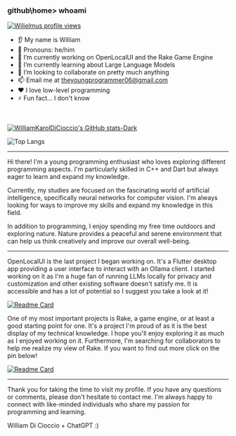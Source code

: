 ### github\home> whoami

[![Wilielmus profile views](https://u8views.com/api/v1/github/profiles/88447902/views/day-week-month-total-count.svg)](https://u8views.com/github/WilliamKarolDiCioccio)

* 👂 My name is William
* 👩 Pronouns: he/him
* 🔭 I’m currently working on OpenLocalUI and the Rake Game Engine
* 🌱 I’m currently learning about Large Language Models
* 🤝 I’m looking to collaborate on pretty much anything
* 📫 Email me at [theyoungprogrammer06@gmail.com](mailto:theyoungprogrammer06@gmail.com)
* ❤️ I love low-level programming
* ⚡ Fun fact... I don't know

<br>

[![WilliamKarolDiCioccio's GitHub stats-Dark](https://github-readme-stats.vercel.app/api?username=WilliamKarolDiCioccio&show_icons=true&theme=dark)](https://github.com/WilliamKarolDiCioccio)

![Top Langs](https://github-readme-stats.vercel.app/api/top-langs/?username=WilliamKarolDiCioccio&layout=compact&theme=dark)

---

Hi there! I'm a young programming enthusiast who loves exploring different programming aspects. I'm particularly skilled in C++ and Dart but always eager to learn and expand my knowledge.

Currently, my studies are focused on the fascinating world of artificial intelligence, specifically neural networks for computer vision. I'm always looking for ways to improve my skills and expand my knowledge in this field.

In addition to programming, I enjoy spending my free time outdoors and exploring nature. Nature provides a peaceful and serene environment that can help us think creatively and improve our overall well-being.

---

OpenLocalUI is the last project I began working on. It's a Flutter desktop app providing a user interface to interact with an Ollama client. I started working on it as I'm a huge fan of running LLMs locally for privacy and customization and other existing software doesn't satisfy me. It is accessible and has a lot of potential so I suggest you take a look at it!

[![Readme Card](https://github-readme-stats.vercel.app/api/pin/?username=WilliamKarolDiCioccio&repo=open_local_ui&theme=dark)](https://github.com/WilliamKarolDiCioccio/open_local_ui)

One of my most important projects is Rake, a game engine, or at least a good starting point for one. It's a project I'm proud of as it is the best display of my technical knowledge. I hope you'll enjoy exploring it as much as I enjoyed working on it. Furthermore, I'm searching for collaborators to help me realize my view of Rake. If you want to find out more click on the pin below!

[![Readme Card](https://github-readme-stats.vercel.app/api/pin/?username=WilliamKarolDiCioccio&repo=Rake&theme=dark)](https://github.com/WilliamKarolDiCioccio/Rake)

---


Thank you for taking the time to visit my profile. If you have any questions or comments, please don't hesitate to contact me. I'm always happy to connect with like-minded individuals who share my passion for programming and learning.

William Di Cioccio + ChatGPT :)
